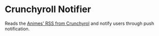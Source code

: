 # Crunchyroll Notifier
Reads the [Animes' RSS from Crunchyrol](http://feeds.feedburner.com/crunchyroll/rss/anime) and notify users through push notification.
